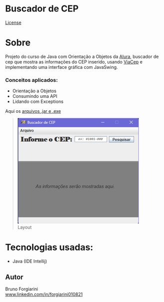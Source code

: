 # Buscador de CEP

[License](https://github.com/Beforg/buscadorDeCep/blob/master/LICENSE)

# Sobre
Projeto do curso de Java com Orientação a Objetos da [Alura](https://cursos.alura.com.br/formacao-java), buscador de cep que mostra as informações do CEP inserido, usando [ViaCep](https://viacep.com.br) e implementando uma interface gráfica com JavaSwing.<br>
### Conceitos aplicados:
- Orientação a Objetos
- Consumindo uma API
- Lidando com Exceptions

Aqui os [arquivos .jar e .exe](https://drive.google.com/drive/folders/1otL1kjQbwxJ5MmqiPv9MlBhRQEQeBqHR?usp=drive_link)

> ![](https://github.com/Beforg/assets/blob/main/imagem_2023-09-08_113336678.png)
> <br>Layout

# Tecnologias usadas:
- Java (IDE Intellij)

## Autor
Bruno Forgiarini
<br>www.linkedin.com/in/forgiarini010821
